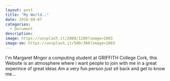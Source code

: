 ```yaml
---
layout: post
title: "My World.."
date: 2016-09-07
categories:
  - Document
description: 
image: https://unsplash.it/2000/1200?image=1003
image-sm: https://unsplash.it/500/300?image=1003
---
```

I'm Margaret Mngor a computing student at GRIFFITH College Cork,
this Website is an atmosphere where i want people to join with me in a great experince of great ideas
Am a very fun person just sit back and get to know me...
